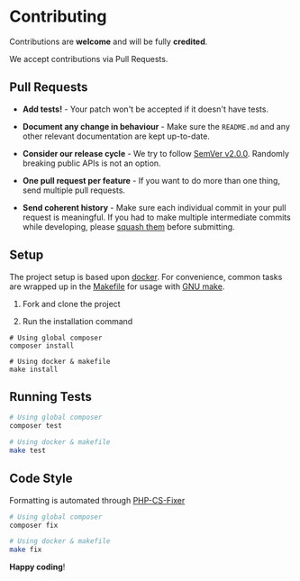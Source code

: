 # Contributing

Contributions are **welcome** and will be fully **credited**.

We accept contributions via Pull Requests.


## Pull Requests

- **Add tests!** - Your patch won't be accepted if it doesn't have tests.

- **Document any change in behaviour** - Make sure the `README.md` and any other relevant documentation are kept up-to-date.

- **Consider our release cycle** - We try to follow [SemVer v2.0.0](http://semver.org/). Randomly breaking public APIs is not an option.

- **One pull request per feature** - If you want to do more than one thing, send multiple pull requests.

- **Send coherent history** - Make sure each individual commit in your pull request is meaningful. If you had to make multiple intermediate commits while developing, please [squash them](http://www.git-scm.com/book/en/v2/Git-Tools-Rewriting-History#Changing-Multiple-Commit-Messages) before submitting.


## Setup

The project setup is based upon [docker](https://docs.docker.com/engine/install).
For convenience, common tasks are wrapped up in the [Makefile](Makefile) for usage with [GNU make](https://www.gnu.org/software/make/).

1. Fork and clone the project

2. Run the installation command
```
# Using global composer
composer install

# Using docker & makefile
make install
```

## Running Tests

``` bash
# Using global composer
composer test

# Using docker & makefile
make test
```

## Code Style

Formatting is automated through [PHP-CS-Fixer](https://github.com/FriendsOfPHP/PHP-CS-Fixer)

``` bash
# Using global composer
composer fix

# Using docker & makefile
make fix
```

**Happy coding**!
